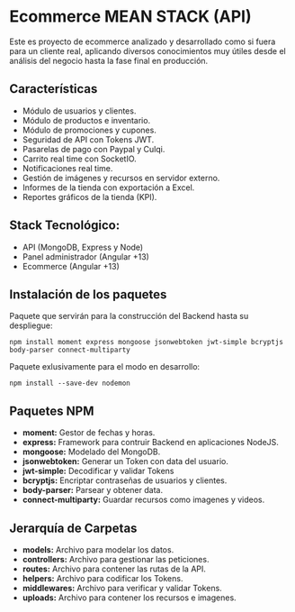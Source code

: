 # Ecommerce MEAN STACK (API)

Este es proyecto de ecommerce analizado y desarrollado como si fuera para un cliente real, aplicando diversos conocimientos muy útiles desde el análisis del negocio hasta la fase final en producción.

## Características

- Módulo de usuarios y clientes.
- Módulo de productos e inventario.
- Módulo de promociones y cupones.
- Seguridad de API con Tokens JWT.
- Pasarelas de pago con Paypal y Culqi.
- Carrito real time con SocketIO.
- Notificaciones real time.
- Gestión de imágenes y recursos en servidor externo.
- Informes de la tienda con exportación a Excel.
- Reportes gráficos de la tienda (KPI).

## Stack Tecnológico:

- API (MongoDB, Express y Node)
- Panel administrador (Angular +13)
- Ecommerce (Angular +13)

## Instalación de los paquetes

Paquete que servirán para la construcción del Backend hasta su despliegue:

    npm install moment express mongoose jsonwebtoken jwt-simple bcryptjs body-parser connect-multiparty

Paquete exlusivamente para el modo en desarrollo:

    npm install --save-dev nodemon

## Paquetes NPM

- **moment:** Gestor de fechas y horas.
- **express:** Framework para contruir Backend en aplicaciones NodeJS.
- **mongoose:** Modelado del MongoDB.
- **jsonwebtoken:** Generar un Token con data del usuario.
- **jwt-simple:** Decodificar y validar Tokens
- **bcryptjs:** Encriptar contraseñas de usuarios y clientes.
- **body-parser:** Parsear y obtener data.
- **connect-multiparty:** Guardar recursos como imagenes y videos.

## Jerarquía de Carpetas

- **models:** Archivo para modelar los datos.
- **controllers:** Archivo para gestionar las peticiones.
- **routes:** Archivo para contener las rutas de la API.
- **helpers:** Archivo para codificar los Tokens.
- **middlewares:** Archivo para verificar y validar Tokens.
- **uploads:** Archivo para contener los recursos e imagenes.
